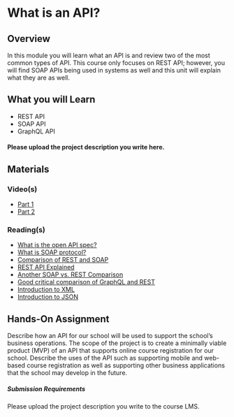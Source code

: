 # What is an API?
## Overview
In this module you will learn what an API is and review two of the most common types of API.  This course only focuses on REST API; however, you will find SOAP APIs being used in systems as well and this unit will explain what they are as well.
## What you will Learn
- REST API
- SOAP API
- GraphQL API
#### Please upload the project description you write here.
## Materials
### Video(s)
* [Part 1](https://youtu.be/E1Xk5dk3Abc)
* [Part 2](https://youtu.be/LGNkFTE3DI8)
### Reading(s)
* [What is the open API spec?](https://en.wikipedia.org/wiki/OpenAPI_Specification)
* [What is SOAP protocol?](https://www.guru99.com/soap-simple-object-access-protocol.html)
* [Comparison of REST and SOAP](https://www.c-sharpcorner.com/article/comparison-between-rest-and-soap-apis/)
* [REST API Explained](https://www.smashingmagazine.com/2018/01/understanding-using-rest-api/)
* [Another SOAP vs. REST Comparison](https://smartbear.com/blog/test-and-monitor/soap-vs-rest-whats-the-difference/)
* [Good critical comparison of GraphQL and REST](https://goodapi.co/blog/rest-vs-graphql)
* [Introduction to XML](https://www.w3schools.com/xml/xml_whatis.asp)
* [Introduction to JSON](https://www.google.com/search?client=safari&rls=en&q=introduction+to+json&ie=UTF-8&oe=UTF-8)
## Hands-On Assignment
Describe how an API for our school will be used to support the school’s business operations. The scope of the project is to create a minimally viable product (MVP) of an API that supports online course registration for our school.  Describe the uses of the API such as supporting mobile and web-based course registration as well as supporting other business applications that the school may develop in the future.  
##### Submission Requirements
Please upload the project description you write to the course LMS.

